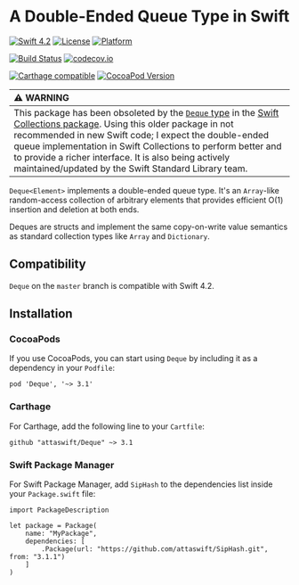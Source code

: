 # A Double-Ended Queue Type in Swift

[![Swift 4.2](https://img.shields.io/badge/Swift-4.2-blue.svg)](https://swift.org)
[![License](https://img.shields.io/badge/licence-MIT-blue.svg)](https://github.com/attaswift/BTree/blob/master/LICENSE.md)
[![Platform](https://img.shields.io/badge/platforms-OS_X%20∙%20iOS%20∙%20watchOS%20∙%20tvOS-blue.svg)](https://developer.apple.com/platforms/)

[![Build Status](https://travis-ci.org/attaswift/Deque.svg?branch=master)](https://travis-ci.org/attaswift/Deque)
[![codecov.io](https://codecov.io/github/attaswift/Deque/coverage.svg?branch=master)](https://codecov.io/github/attaswift/Deque?branch=master)

[![Carthage compatible](https://img.shields.io/badge/Carthage-compatible-4BC51D.svg)](https://github.com/Carthage/Carthage)
[![CocoaPod Version](https://img.shields.io/cocoapods/v/Deque.svg)](http://cocoapods.org/pods/Deque)


| :warning: WARNING          |
|:---------------------------|
| This package has been obsoleted by the [`Deque` type](https://github.com/apple/swift-collections/blob/main/Documentation/Deque.md) in the [Swift Collections package](https://github.com/apple/swift-collections). Using this older package in not recommended in new Swift code; I expect the double-ended queue implementation in Swift Collections to perform better and to provide a richer interface. It is also being actively maintained/updated by the Swift Standard Library team.|

`Deque<Element>` implements a double-ended queue type.
It's an `Array`-like random-access collection of arbitrary elements that provides efficient O(1) insertion and deletion at both ends.

Deques are structs and implement the same copy-on-write value semantics as standard collection types like 
`Array` and `Dictionary`.

## Compatibility

`Deque` on the `master` branch is compatible with Swift 4.2.

## Installation

### CocoaPods

If you use CocoaPods, you can start using `Deque` by including it as a dependency in your `Podfile`:

```
pod 'Deque', '~> 3.1'
```

### Carthage

For Carthage, add the following line to your `Cartfile`:

```
github "attaswift/Deque" ~> 3.1
```

### Swift Package Manager

For Swift Package Manager, add `SipHash` to the dependencies list inside your `Package.swift` file:

```
import PackageDescription

let package = Package(
    name: "MyPackage",
    dependencies: [
        .Package(url: "https://github.com/attaswift/SipHash.git", from: "3.1.1")
    ]
)
```
